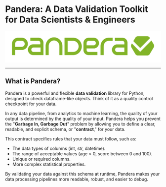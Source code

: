 # Pandera: A Data Validation Toolkit for Data Scientists & Engineers

![Intro](images/pandera.png)

---

## What is Pandera?

Pandera is a powerful and flexible **data validation** library for Python, designed to check dataframe-like objects. Think of it as a quality control checkpoint for your data.

In any data pipeline, from analytics to machine learning, the quality of your output is determined by the quality of your input. Pandera helps you prevent the "**Garbage In, Garbage Out**" problem by allowing you to define a clear, readable, and explicit schema, or "**contract**," for your data. 

This contract specifies rules that your data must follow, such as:

- The data types of columns (int, str, datetime).
- The range of acceptable values (age > 0, score between 0 and 100).
- Unique or required columns.
- More complex statistical properties.


By validating your data against this schema at runtime, Pandera makes your data processing pipelines more readable, robust, and easier to debug.

